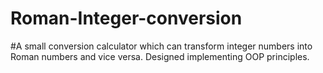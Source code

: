 # Roman-Integer-conversion

#A small conversion calculator which can transform integer numbers into Roman numbers and vice versa. Designed implementing OOP principles.

